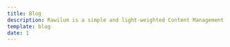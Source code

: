 ```yaml
---
title: Blog  
description: Rawilum is a simple and light-weighted Content Management System
template: blog  
date: 1
---
```

